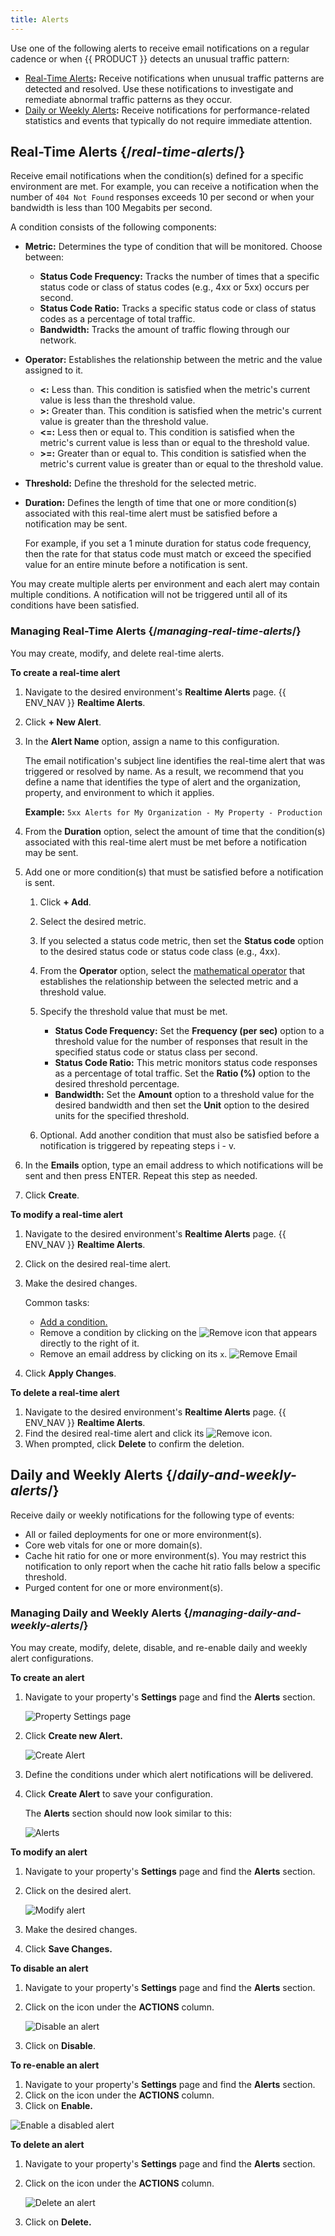 ```yaml
---
title: Alerts
---
```


Use one of the following alerts to receive email notifications on a regular cadence or when {{ PRODUCT }} detects an  unusual traffic pattern: 

-   [Real-Time Alerts](#real-time-alerts)**:** Receive notifications when unusual traffic patterns are detected and resolved. Use these notifications to investigate and remediate abnormal traffic patterns as they occur.
-   [Daily or Weekly Alerts](#daily-and-weekly-alerts)**:** Receive notifications for performance-related statistics and events that typically do not require immediate attention. 

## Real-Time Alerts {/*real-time-alerts*/}

Receive email notifications when the condition(s) defined for a specific environment are met. For example, you can receive a notification when the number of `404 Not Found` responses exceeds 10 per second or when your bandwidth is less than 100 Megabits per second.

A condition consists of the following components:

-   **Metric:** Determines the type of condition that will be monitored. Choose between:
    -   **Status Code Frequency:** Tracks the number of times that a specific status code or class of status codes (e.g., 4xx or 5xx) occurs per second.
    -   **Status Code Ratio:** Tracks a specific status code or class of status codes as a percentage of total traffic.
    -   **Bandwidth:** Tracks the amount of traffic flowing through our network. 
-   <a id="operator" />**Operator:** Establishes the relationship between the metric and the value assigned to it. 
    -   **\<:** Less than. This condition is satisfied when the metric's current value is less than the threshold value.
    -   **>:** Greater than. This condition is satisfied when the metric's current value is greater than the threshold value.
    -   **\<=:** Less then or equal to. This condition is satisfied when the metric's current value is less than or equal to the threshold value.
    -   **>=:** Greater than or equal to. This condition is satisfied when the metric's current value is greater than or equal to the threshold value.
-   **Threshold:** Define the threshold for the selected metric.
-   **Duration:** Defines the length of time that one or more condition(s) associated with this real-time alert must be satisfied before a notification may be sent.

    For example, if you set a 1 minute duration for status code frequency, then the rate for that status code must match or exceed the specified value for an entire minute before a notification is sent. 

<Callout type="info">

  You may create multiple alerts per environment and each alert may contain multiple conditions. A notification will not be triggered until all of its conditions have been satisfied. 

</Callout>

### Managing Real-Time Alerts {/*managing-real-time-alerts*/}

You may create, modify, and delete real-time alerts. 

**To create a real-time alert**

1.  Navigate to the desired environment's **Realtime Alerts** page.
    {{ ENV_NAV }} **Realtime Alerts**.
2.  Click **+ New Alert**.
3.  In the **Alert Name** option, assign a name to this configuration.

    <Callout type="tip">

      The email notification's subject line identifies the real-time alert that was triggered or resolved by name. As a result, we recommend that you define a name that identifies the type of alert and the organization, property, and environment to which it applies.
      
      **Example:** `5xx Alerts for My Organization - My Property - Production`

    </Callout>

4.  From the **Duration** option, select the amount of time that the condition(s) associated with this real-time alert must be met before a notification may be sent.
5.  <a id="add-condition" />Add one or more condition(s) that must be satisfied before a notification is sent.
    1.  Click **+ Add**.
    2.  Select the desired metric. 
    3.  If you selected a status code metric, then set the **Status code** option to the desired status code or status code class (e.g., 4xx).
    4.  From the **Operator** option, select the [mathematical operator](#operator) that establishes the relationship between the selected metric and a threshold value.
    5.  Specify the threshold value that must be met.
        -   **Status Code Frequency:** Set the **Frequency (per sec)** option to a threshold value for the number of responses that result in the specified status code or status class per second. 
        -   **Status Code Ratio:** This metric monitors status code responses as a percentage of total traffic. Set the **Ratio (%)** option to the desired threshold percentage. 
        -   **Bandwidth:** Set the **Amount** option to a threshold value for the desired bandwidth and then set the **Unit** option to the desired units for the specified threshold.

    6.  Optional. Add another condition that must also be satisfied before a notification is triggered by repeating steps i - v.
6.  In the **Emails** option, type an email address to which notifications will be sent and then press ENTER. Repeat this step as needed.
7.  Click **Create**.

**To modify a real-time alert**
1.  Navigate to the desired environment's **Realtime Alerts** page.
    {{ ENV_NAV }} **Realtime Alerts**.
2.  Click on the desired real-time alert.
3.  Make the desired changes.

    Common tasks:
    -   [Add a condition.](#add-condition)
    -   Remove a condition by clicking on the <Image inline src="/images/v7/icons/remove-2.png" alt="Remove" /> icon that appears directly to the right of it.
    -   Remove an email address by clicking on its `x`. 
        ![Remove Email](/images/v7/basics/remove-email.png)

4.  Click **Apply Changes**.

**To delete a real-time alert**
1.  Navigate to the desired environment's **Realtime Alerts** page.
    {{ ENV_NAV }} **Realtime Alerts**.
2.  Find the desired real-time alert and click its <Image inline src="/images/v7/icons/delete.png" alt="Remove" /> icon.
3.  When prompted, click **Delete** to confirm the deletion.

## Daily and Weekly Alerts {/*daily-and-weekly-alerts*/}

Receive daily or weekly notifications for the following type of events:

-   All or failed deployments for one or more environment(s). 
-   Core web vitals for one or more domain(s).
-   Cache hit ratio for one or more environment(s). You may restrict this notification to only report when the cache hit ratio falls below a specific threshold.
-   Purged content for one or more environment(s).

### Managing Daily and Weekly Alerts {/*managing-daily-and-weekly-alerts*/}

You may create, modify, delete, disable, and re-enable daily and weekly alert configurations. 

**To create an alert**

1. Navigate to your property's **Settings** page and find the **Alerts** section.

   ![Property Settings page](/images/v7/basics/alerts-nav.png?width=550)

2. Click **Create new Alert.**

   ![Create Alert](/images/v7/basics/create-alert.png?width=550)
3. Define the conditions under which alert notifications will be delivered.
4. Click **Create Alert** to save your configuration.

   The **Alerts** section should now look similar to this:
   
   ![Alerts](/images/v7/basics/alerts.png?width=550)

**To modify an alert**

1. Navigate to your property's **Settings** page and find the **Alerts** section.
2. Click on the desired alert. 

   ![Modify alert](/images/v7/basics/modify-alert.png?width=550)
   
3. Make the desired changes.
4. Click **Save Changes.**

**To disable an alert**

1. Navigate to your property's **Settings** page and find the **Alerts** section.
2. Click on the <GoKebabVertical className="inline-icon"/> icon under the **ACTIONS** column.

   ![Disable an alert](/images/v7/basics/disable-alert.png?width=550)
   
3. Click on **Disable**.

**To re-enable an alert**

1. Navigate to your property's **Settings** page and find the **Alerts** section.
2. Click on the <GoKebabVertical className="inline-icon"/> icon under the **ACTIONS** column.
3. Click on **Enable.**

![Enable a disabled alert](/images/v7/basics/enable-alert.png?width=550)

**To delete an alert**

1. Navigate to your property's **Settings** page and find the **Alerts** section.
2. Click on the <GoKebabVertical className="inline-icon"/> icon under the **ACTIONS** column.

   ![Delete an alert](/images/v7/basics/delete-alert.png?width=550)
   
3. Click on **Delete.**
